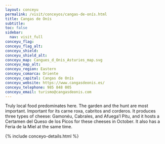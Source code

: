 ```yaml
---
layout: conceyu
permalink: /visit/conceyos/cangas-de-onís.html
title: Cangas de Onís
subtitle:
toc: false
sidebar:
  nav: visit_full
conceyu_flag:
conceyu_flag_alt:
conceyu_shield:
conceyu_shield_alt:
conceyu_map: Cangues_d_Onis_Asturies_map.svg
conceyu_map_alt:
conceyu_region: Eastern
conceyu_comarca: Oriente
conceyu_capital: Cangas de Onís
conceyu_website: https://www.cangasdeonis.es/
conceyu_telephone: 985 848 005
conceyu_email: turismo@cangasdeonis.com
---
```


Truly local food predominates here. The garden and the hunt are most important. Important for its carne roxa, cabritos and corderos. It produces three types of cheese: Gamonéu, Cabrales, and Afuega’l Pitu, and it hosts a Certamen del Queso de los Picos for these cheeses in October. It also has a Feria de la Miel at the same time. 

{% include conceyo-details.html %}